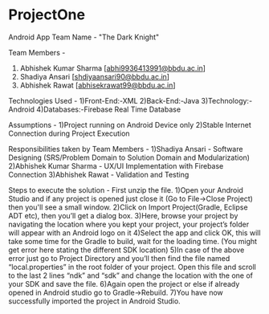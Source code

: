 # ProjectOne
Android App 
Team Name - "The Dark Knight"

Team Members -
1) Abhishek Kumar Sharma [abhi9936413991@bbdu.ac.in]
2) Shadiya Ansari [shdiyaansari90@bbdu.ac.in]
3) Abhishek Rawat [abhisekrawat99@bbdu.ac.in]

Technologies Used -
1)Front-End:-XML
2)Back-End:-Java
3)Technology:-Android
4)Databases:-Firebase Real Time Database

Assumptions -
1)Project running on Android Device only
2)Stable Internet Connection during Project Execution

Responsibilities taken by Team Members -
1)Shadiya Ansari - Software Designing (SRS/Problem Domain to Solution Domain and Modularization)
2)Abhishek Kumar Sharma - UX/UI Implementation with Firebase Connection
3)Abhishek Rawat - Validation and Testing

Steps to execute the solution -
First unzip the file.
1)Open your Android Studio and if any project is opened just close it (Go to File->Close Project) then you'll see a small window.
2)Click on Import Project(Gradle, Eclipse ADT etc), then you’ll get a dialog box.
3)Here, browse your project by navigating the location where you kept your project, your project’s folder will appear with an Android logo on it 
4)Select the app and click OK, this will take some time for the Gradle to build, wait for the loading time. (You might get error here stating the different SDK location)
5)In case of the above error just go to Project Directory and you’ll then find the file named “local.properties” in the root folder of your project. Open this file and scroll to the last 2 lines “ndk” and “sdk” and change the location with the one of your SDK and save the file.
6)Again open the project or else if already opened in Android studio go to Gradle->Rebuild.
7)You have now successfully imported the project in Android Studio.
